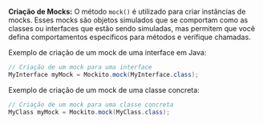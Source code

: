
**Criação de Mocks:** O método `mock()` é utilizado para criar instâncias de mocks. Esses mocks são objetos simulados que se comportam como as classes ou interfaces que estão sendo simuladas, mas permitem que você defina comportamentos específicos para métodos e verifique chamadas.

Exemplo de criação de um mock de uma interface em Java:

```Java
// Criação de um mock para uma interface 
MyInterface myMock = Mockito.mock(MyInterface.class);
```

Exemplo de criação de um mock de uma classe concreta:

```java
// Criação de um mock para uma classe concreta
MyClass myMock = Mockito.mock(MyClass.class);
```